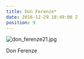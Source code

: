 ```yaml
---
title: Don Ferenze*
date: 2016-12-29 18:49:00 Z
position: 9
---
```


![don_ferenze21.jpg](/uploads/don_ferenze21.jpg)

Don Ferenze